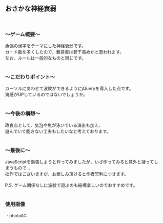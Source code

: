 ## おさかな神経衰弱
<br>

### 〜ゲーム概要〜

魚偏の漢字をテーマにした神経衰弱です。<br>
カード数を多くしたので、難易度は若干高めかと思われます。<br>
なお、ルールは一般的なものと同じです。<br>
<br>

### 〜こだわりポイント〜

カーソルにあわせて波紋ができるようにjQueryを導入した点です。<br>
海感がUPしているのではないでしょうか。<br>
<br>

### 〜今後の構想〜
改良点として、気泡や魚が泳いでいる演出も加え、<br>
遊んでいて飽きない工夫もしたいなと考えております。<br>
<br>

### 〜最後に〜
JavaScriptを勉強しようと作ってみましたが、いざ作ってみると意外と凝ってしまうもので...<br>
拙作ではございますが、お楽しみ頂けると作者冥利につきます。<br>
<br>
P.S. ゲーム関係なしに波紋で遊ぶのも結構楽しいのでおすすめです。<br>
<br>
### 使用画像
・photoAC
